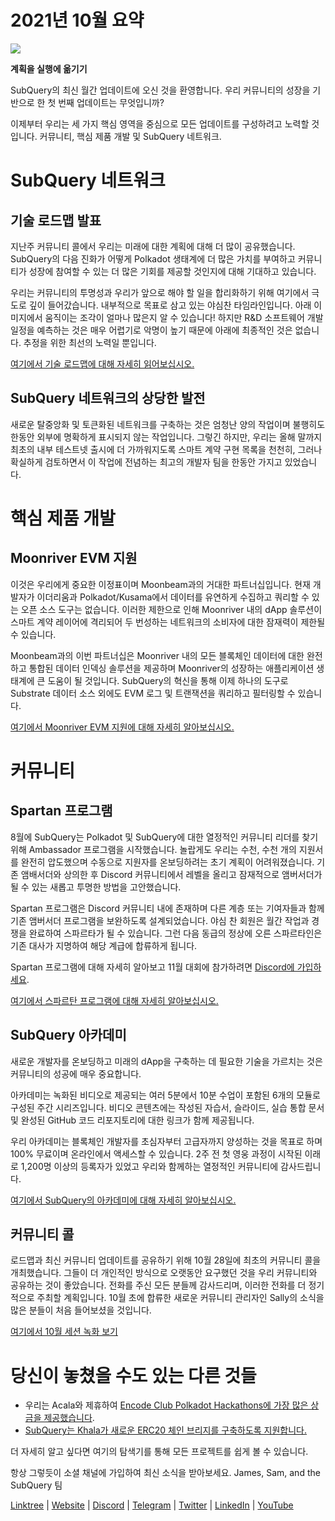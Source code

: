 # 2021년 10월 요약

![](https://miro.medium.com/max/1400/1*Yf3LOc6onAZ-XRQLPyxAmQ.png)

**계획을 실행에 옮기기**

SubQuery의 최신 월간 업데이트에 오신 것을 환영합니다. 우리 커뮤니티의 성장을 기반으로 한 첫 번째 업데이트는 무엇입니까?

이제부터 우리는 세 가지 핵심 영역을 중심으로 모든 업데이트를 구성하려고 노력할 것입니다. 커뮤니티, 핵심 제품 개발 및 SubQuery 네트워크.

# SubQuery 네트워크

## 기술 로드맵 발표

지난주 커뮤니티 콜에서 우리는 미래에 대한 계획에 대해 더 많이 공유했습니다. SubQuery의 다음 진화가 어떻게 Polkadot 생태계에 더 많은 가치를 부여하고 커뮤니티가 성장에 참여할 수 있는 더 많은 기회를 제공할 것인지에 대해 기대하고 있습니다.

우리는 커뮤니티의 투명성과 우리가 앞으로 해야 할 일을 합리화하기 위해 여기에서 극도로 깊이 들어갔습니다. 내부적으로 목표로 삼고 있는 야심찬 타임라인입니다. 아래 이미지에서 움직이는 조각이 얼마나 많은지 알 수 있습니다! 하지만 R&D 소프트웨어 개발 일정을 예측하는 것은 매우 어렵기로 악명이 높기 때문에 아래에 최종적인 것은 없습니다. 추정을 위한 최선의 노력일 뿐입니다.

[여기에서 기술 로드맵에 대해 자세히 읽어보십시오.](https://subquery.medium.com/subquery-releases-technical-roadmap-2a3a383c49b)

## SubQuery 네트워크의 상당한 발전

새로운 탈중앙화 및 토큰화된 네트워크를 구축하는 것은 엄청난 양의 작업이며 불행히도 한동안 외부에 명확하게 표시되지 않는 작업입니다. 그렇긴 하지만, 우리는 올해 말까지 최초의 내부 테스트넷 출시에 더 가까워지도록 스마트 계약 구현 목록을 천천히, 그러나 확실하게 검토하면서 이 작업에 전념하는 최고의 개발자 팀을 한동안 가지고 있었습니다.

# 핵심 제품 개발

## Moonriver EVM 지원

이것은 우리에게 중요한 이정표이며 Moonbeam과의 거대한 파트너십입니다. 현재 개발자가 이더리움과 Polkadot/Kusama에서 데이터를 유연하게 수집하고 쿼리할 수 있는 오픈 소스 도구는 없습니다. 이러한 제한으로 인해 Moonriver 내의 dApp 솔루션이 스마트 계약 레이어에 격리되어 두 번성하는 네트워크의 소비자에 대한 잠재력이 제한될 수 있습니다.

Moonbeam과의 이번 파트너십은 Moonriver 내의 모든 블록체인 데이터에 대한 완전하고 통합된 데이터 인덱싱 솔루션을 제공하며 Moonriver의 성장하는 애플리케이션 생태계에 큰 도움이 될 것입니다. SubQuery의 혁신을 통해 이제 하나의 도구로 Substrate 데이터 소스 외에도 EVM 로그 및 트랜잭션을 쿼리하고 필터링할 수 있습니다.

[여기에서 Moonriver EVM 지원에 대해 자세히 알아보십시오.](https://subquery.medium.com/subquery-adds-ethereum-virtual-machine-evm-functionality-in-integration-with-moonbeam-and-ddbcdf0fd8ff)

# 커뮤니티

## Spartan 프로그램

8월에 SubQuery는 Polkadot 및 SubQuery에 대한 열정적인 커뮤니티 리더를 찾기 위해 Ambassador 프로그램을 시작했습니다. 놀랍게도 우리는 수천, 수천 개의 지원서를 완전히 압도했으며 수동으로 지원자를 온보딩하려는 초기 계획이 어려워졌습니다. 기존 앰배서더와 상의한 후 Discord 커뮤니티에서 레벨을 올리고 잠재적으로 앰버서더가 될 수 있는 새롭고 투명한 방법을 고안했습니다.

Spartan 프로그램은 Discord 커뮤니티 내에 존재하며 다른 계층 또는 기여자들과 함께 기존 앰버서더 프로그램을 보완하도록 설계되었습니다. 야심 찬 회원은 월간 작업과 경쟁을 완료하여 스파르타가 될 수 있습니다. 그런 다음 동급의 정상에 오른 스파르타인은 기존 대사가 지명하여 해당 계급에 합류하게 됩니다.

Spartan 프로그램에 대해 자세히 알아보고 11월 대회에 참가하려면 [Discord에 가입하세요](https://discord.com/invite/subquery).

[여기에서 스파르탄 프로그램에 대해 자세히 알아보십시오.](https://subquery.medium.com/subquerys-new-spartan-programme-cf6c13653c6f)

## SubQuery 아카데미

새로운 개발자를 온보딩하고 미래의 dApp을 구축하는 데 필요한 기술을 가르치는 것은 커뮤니티의 성공에 매우 중요합니다.

아카데미는 녹화된 비디오로 제공되는 여러 5분에서 10분 수업이 포함된 6개의 모듈로 구성된 주간 시리즈입니다. 비디오 콘텐츠에는 작성된 자습서, 슬라이드, 실습 통합 문서 및 완성된 GitHub 코드 리포지토리에 대한 링크가 함께 제공됩니다.

우리 아카데미는 블록체인 개발자를 초심자부터 고급자까지 양성하는 것을 목표로 하며 100% 무료이며 온라인에서 액세스할 수 있습니다. 2주 전 첫 영웅 과정이 시작된 이래로 1,200명 이상의 등록자가 있었고 우리와 함께하는 열정적인 커뮤니티에 감사드립니다.

[여기에서 SubQuery의 아카데미에 대해 자세히 알아보십시오.](https://subquery.medium.com/subquery-launches-the-subquery-academy-9505dc66a01)

## 커뮤니티 콜

로드맵과 최신 커뮤니티 업데이트를 공유하기 위해 10월 28일에 최초의 커뮤니티 콜을 개최했습니다. 그들이 더 개인적인 방식으로 오랫동안 요구했던 것을 우리 커뮤니티와 공유하는 것이 좋았습니다. 전화를 주신 모든 분들께 감사드리며, 이러한 전화를 더 정기적으로 주최할 계획입니다. 10월 초에 합류한 새로운 커뮤니티 관리자인 Sally의 소식을 많은 분들이 처음 들어보셨을 것입니다.

[여기에서 10월 세션 녹화 보기](https://www.crowdcast.io/e/subquery-sessions-october)

# 당신이 놓쳤을 수도 있는 다른 것들

-   우리는 Acala와 제휴하여 [Encode Club Polkadot Hackathons에 가장 많은 상금을 제공했습니다](https://medium.com/encode-club/polkadot-hack-challenges-7cfeba1a4c0e).
-   [SubQuery는 Khala가 새로운 ERC20 체인 브리지를 구축하도록 지원합니다.](https://subquery.medium.com/subquery-helps-khala-build-their-new-erc20-chain-bridge-c3aa0e1e6a89)

더 자세히 알고 싶다면 여기의 탐색기를 통해 모든 프로젝트를 쉽게 볼 수 있습니다.

항상 그렇듯이 소셜 채널에 가입하여 최신 소식을 받아보세요. James, Sam, and the SubQuery 팀

[Linktree](https://linktr.ee/subquerynetwork)  |  [Website](https://subquery.network/)  |  [Discord](https://discord.com/invite/78zg8aBSMG)  |  [Telegram](https://t.me/subquerynetwork)  |  [Twitter](https://twitter.com/subquerynetwork)  |  [LinkedIn](https://www.linkedin.com/company/subquery)  |  [YouTube](https://www.youtube.com/channel/UCi1a6NUUjegcLHDFLr7CqLw)
